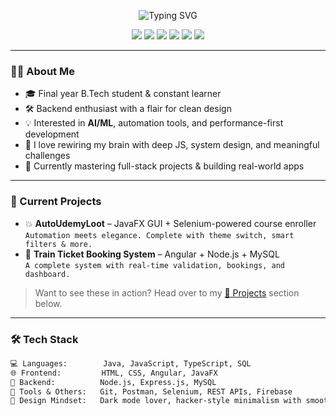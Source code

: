 <!-- Banner or centered intro -->
<p align="center">
  <img src="https://readme-typing-svg.demolab.com?font=Fira+Code&size=24&pause=1000&center=true&vCenter=true&width=435&lines=Hey+there+👋+I'm+Sreedhar!;A+passionate+developer+who+loves+clean+code;Java+%7C+Node.js+%7C+Angular+%7C+ML+Explorer" alt="Typing SVG" />
</p>

<p align="center">
  <img src="https://img.shields.io/badge/Java-FE5E00?style=for-the-badge&logo=openjdk&logoColor=white"/>
  <img src="https://img.shields.io/badge/Node.js-339933?style=for-the-badge&logo=node.js&logoColor=white"/>
  <img src="https://img.shields.io/badge/Angular-DD0031?style=for-the-badge&logo=angular&logoColor=white"/>
  <img src="https://img.shields.io/badge/MySQL-0d6efd?style=for-the-badge&logo=mysql&logoColor=white"/>
  <img src="https://img.shields.io/badge/JavaScript-efd81d?style=for-the-badge&logo=javascript&logoColor=black"/>
  <img src="https://img.shields.io/badge/TypeScript-3178c6?style=for-the-badge&logo=typescript&logoColor=white"/>
</p>

---

### 👨‍💻 About Me

- 🎓 Final year B.Tech student & constant learner  
- 🛠️ Backend enthusiast with a flair for clean design  
- 💡 Interested in **AI/ML**, automation tools, and performance-first development  
- 🧠 I love rewiring my brain with deep JS, system design, and meaningful challenges  
- 🌱 Currently mastering full-stack projects & building real-world apps  

---

### 🚧 Current Projects

- 💥 **AutoUdemyLoot** – JavaFX GUI + Selenium-powered course enroller  
  `Automation meets elegance. Complete with theme switch, smart filters & more.`  
- 🚆 **Train Ticket Booking System** – Angular + Node.js + MySQL  
  `A complete system with real-time validation, bookings, and dashboard.`  

> Want to see these in action? Head over to my [🔗 Projects](#-projects) section below.

---

### 🛠️ Tech Stack

```txt
💻 Languages:        Java, JavaScript, TypeScript, SQL  
🌐 Frontend:         HTML, CSS, Angular, JavaFX  
🧠 Backend:          Node.js, Express.js, MySQL  
🧰 Tools & Others:   Git, Postman, Selenium, REST APIs, Firebase  
🎨 Design Mindset:   Dark mode lover, hacker-style minimalism with smooth UX

